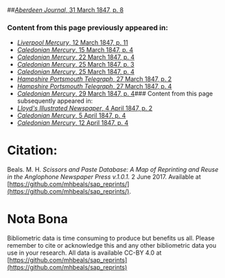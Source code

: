 ##[*Aberdeen Journal*, 31 March 1847, p. 8](https://mhbeals.github.io/sap_html/Aberdeen-Journal/Aberdeen-Journal-31-March-1847-p-8)

### Content from this page previously appeared in:
+ [*Liverpool Mercury*, 12 March 1847, p. 11](https://mhbeals.github.io/sap_html/Liverpool-Mercury/Liverpool-Mercury-12-March-1847-p-11)
+ [*Caledonian Mercury*, 15 March 1847, p. 4](https://mhbeals.github.io/sap_html/Caledonian-Mercury/Caledonian-Mercury-15-March-1847-p-4)
+ [*Caledonian Mercury*, 22 March 1847, p. 4](https://mhbeals.github.io/sap_html/Caledonian-Mercury/Caledonian-Mercury-22-March-1847-p-4)
+ [*Caledonian Mercury*, 25 March 1847, p. 3](https://mhbeals.github.io/sap_html/Caledonian-Mercury/Caledonian-Mercury-25-March-1847-p-3)
+ [*Caledonian Mercury*, 25 March 1847, p. 4](https://mhbeals.github.io/sap_html/Caledonian-Mercury/Caledonian-Mercury-25-March-1847-p-4)
+ [*Hampshire Portsmouth Telegraph*, 27 March 1847, p. 2](https://mhbeals.github.io/sap_html/Hampshire-Portsmouth-Telegraph/Hampshire-Portsmouth-Telegraph-27-March-1847-p-2)
+ [*Hampshire Portsmouth Telegraph*, 27 March 1847, p. 4](https://mhbeals.github.io/sap_html/Hampshire-Portsmouth-Telegraph/Hampshire-Portsmouth-Telegraph-27-March-1847-p-4)
+ [*Caledonian Mercury*, 29 March 1847, p. 4](https://mhbeals.github.io/sap_html/Caledonian-Mercury/Caledonian-Mercury-29-March-1847-p-4)### Content from this page subsequently appeared in:
+ [*Lloyd's Illustrated Newspaper*, 4 April 1847, p. 2](https://mhbeals.github.io/sap_html/Lloyd's-Illustrated-Newspaper/Lloyd's-Illustrated-Newspaper-4-April-1847-p-2)
+ [*Caledonian Mercury*, 5 April 1847, p. 4](https://mhbeals.github.io/sap_html/Caledonian-Mercury/Caledonian-Mercury-5-April-1847-p-4)
+ [*Caledonian Mercury*, 12 April 1847, p. 4](https://mhbeals.github.io/sap_html/Caledonian-Mercury/Caledonian-Mercury-12-April-1847-p-4)
                    
# Citation: 

Beals. M. H. *Scissors and Paste Database: A Map of Reprinting and Reuse in the Anglophone Newspaper Press v.1.0.1.* 2 June 2017. Available at [https://github.com/mhbeals/sap_reprints/](https://github.com/mhbeals/sap_reprints/). 
                    
# Nota Bona

Bibliometric data is time consuming to produce but benefits us all. Please remember to cite or acknowledge this and any other bibliometric data you use in your research. All data is available CC-BY 4.0 at [https://github.com/mhbeals/sap_reprints](https://github.com/mhbeals/sap_reprints)